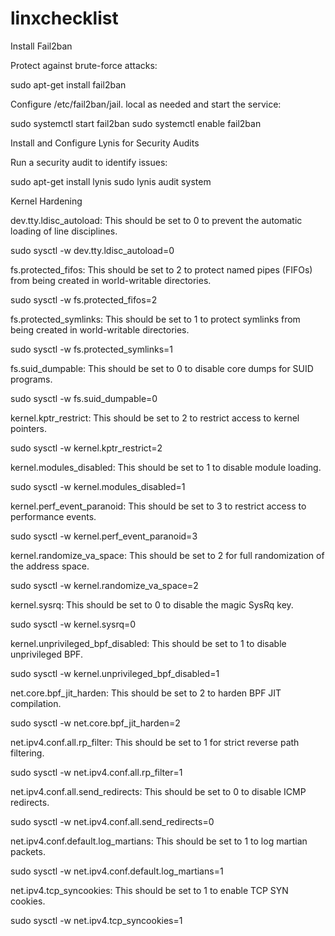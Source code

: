 # linxchecklist

Install Fail2ban

Protect against brute-force attacks:

<clipboard-copy>sudo apt-get install fail2ban<clipboard-copy>


Configure /etc/fail2ban/jail. local as needed and start the service:

sudo systemctl start fail2ban
sudo systemctl enable fail2ban

Install and Configure Lynis for Security Audits

Run a security audit to identify issues:

sudo apt-get install lynis
sudo lynis audit system

Kernel Hardening

dev.tty.ldisc_autoload: This should be set to 0 to prevent the automatic loading of line disciplines.

 

sudo sysctl -w dev.tty.ldisc_autoload=0

fs.protected_fifos: This should be set to 2 to protect named pipes (FIFOs) from being created in world-writable directories.

 

sudo sysctl -w fs.protected_fifos=2

fs.protected_symlinks: This should be set to 1 to protect symlinks from being created in world-writable directories.

 

sudo sysctl -w fs.protected_symlinks=1

fs.suid_dumpable: This should be set to 0 to disable core dumps for SUID programs.

 

sudo sysctl -w fs.suid_dumpable=0

kernel.kptr_restrict: This should be set to 2 to restrict access to kernel pointers.

 

sudo sysctl -w kernel.kptr_restrict=2

kernel.modules_disabled: This should be set to 1 to disable module loading.

 

sudo sysctl -w kernel.modules_disabled=1

kernel.perf_event_paranoid: This should be set to 3 to restrict access to performance events.

 

sudo sysctl -w kernel.perf_event_paranoid=3

kernel.randomize_va_space: This should be set to 2 for full randomization of the address space.

 

sudo sysctl -w kernel.randomize_va_space=2

kernel.sysrq: This should be set to 0 to disable the magic SysRq key.

 

sudo sysctl -w kernel.sysrq=0

kernel.unprivileged_bpf_disabled: This should be set to 1 to disable unprivileged BPF.

 

sudo sysctl -w kernel.unprivileged_bpf_disabled=1

net.core.bpf_jit_harden: This should be set to 2 to harden BPF JIT compilation.

 

sudo sysctl -w net.core.bpf_jit_harden=2

net.ipv4.conf.all.rp_filter: This should be set to 1 for strict reverse path filtering.

 

sudo sysctl -w net.ipv4.conf.all.rp_filter=1

net.ipv4.conf.all.send_redirects: This should be set to 0 to disable ICMP redirects.

 

sudo sysctl -w net.ipv4.conf.all.send_redirects=0

net.ipv4.conf.default.log_martians: This should be set to 1 to log martian packets.

 

sudo sysctl -w net.ipv4.conf.default.log_martians=1

net.ipv4.tcp_syncookies: This should be set to 1 to enable TCP SYN cookies.

 

sudo sysctl -w net.ipv4.tcp_syncookies=1


